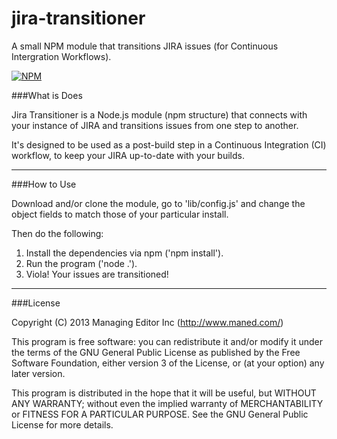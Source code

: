 jira-transitioner
=================

A small NPM module that transitions JIRA issues (for Continuous Intergration Workflows).

[![NPM](https://nodei.co/npm/jira-transitioner.png)](https://nodei.co/npm/jira-transitioner/)

###What is Does

Jira Transitioner is a Node.js module (npm structure) that connects with your instance of JIRA and transitions issues from one step to another.

It's designed to be used as a post-build step in a Continuous Integration (CI) workflow, to keep your JIRA up-to-date with your builds.

---

###How to Use

Download and/or clone the module, go to 'lib/config.js' and change the object fields to match those of your particular install.

Then do the following:

1. Install the dependencies via npm ('npm install').
2. Run the program ('node .').
3. Viola! Your issues are transitioned!

---

###License

Copyright (C) 2013  Managing Editor Inc (http://www.maned.com/)

This program is free software: you can redistribute it and/or modify
it under the terms of the GNU General Public License as published by
the Free Software Foundation, either version 3 of the License, or
(at your option) any later version.

This program is distributed in the hope that it will be useful,
but WITHOUT ANY WARRANTY; without even the implied warranty of
MERCHANTABILITY or FITNESS FOR A PARTICULAR PURPOSE.  See the
GNU General Public License for more details.

